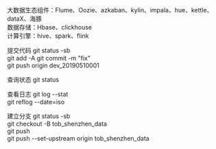 大数据生态组件：Flume、Oozie、azkaban、kylin、impala、hue、kettle、dataX、海豚  
数据存储：Hbase、clickhouse  
计算引擎：hive、spark、flink


提交代码
 git status -sb  
 git add -A
 git commit -m "fix"  
 git push origin dev_20190510001  

查询状态
git status    

查看日志
 git log --stat  
 git reflog --date=iso  

建立分支
 git status -sb  
 git checkout -B tob_shenzhen_data    
 git push  
 git push --set-upstream origin tob_shenzhen_data  
